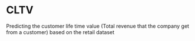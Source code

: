 # CLTV
 Predicting the customer life time value (Total revenue that the company get from a customer)  based on the retail dataset

